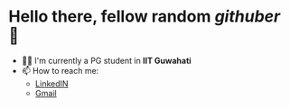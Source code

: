 # Hello there, fellow random _githuber_ 👋

- 🧑‍🎓 I'm currently a PG student in __IIT Guwahati__
- 📫 How to reach me: 
  - [LinkedIN](https://www.linkedin.com/in/sanket-sonowal/)
  - [Gmail](sanketsonowal@gmail.com)
